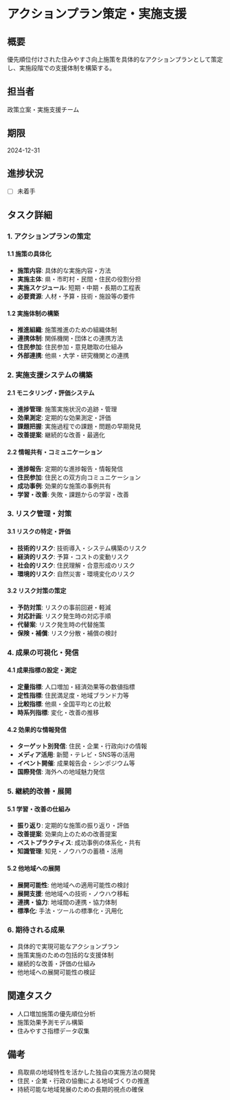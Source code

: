 # アクションプラン策定・実施支援

## 概要
優先順位付けされた住みやすさ向上施策を具体的なアクションプランとして策定し、実施段階での支援体制を構築する。

## 担当者
政策立案・実施支援チーム

## 期限
2024-12-31

## 進捗状況
- [ ] 未着手

## タスク詳細

### 1. アクションプランの策定
#### 1.1 施策の具体化
- **施策内容**: 具体的な実施内容・方法
- **実施主体**: 県・市町村・民間・住民の役割分担
- **実施スケジュール**: 短期・中期・長期の工程表
- **必要資源**: 人材・予算・技術・施設等の要件

#### 1.2 実施体制の構築
- **推進組織**: 施策推進のための組織体制
- **連携体制**: 関係機関・団体との連携方法
- **住民参加**: 住民参加・意見聴取の仕組み
- **外部連携**: 他県・大学・研究機関との連携

### 2. 実施支援システムの構築
#### 2.1 モニタリング・評価システム
- **進捗管理**: 施策実施状況の追跡・管理
- **効果測定**: 定期的な効果測定・評価
- **課題把握**: 実施過程での課題・問題の早期発見
- **改善提案**: 継続的な改善・最適化

#### 2.2 情報共有・コミュニケーション
- **進捗報告**: 定期的な進捗報告・情報発信
- **住民参加**: 住民との双方向コミュニケーション
- **成功事例**: 効果的な施策の事例共有
- **学習・改善**: 失敗・課題からの学習・改善

### 3. リスク管理・対策
#### 3.1 リスクの特定・評価
- **技術的リスク**: 技術導入・システム構築のリスク
- **経済的リスク**: 予算・コストの変動リスク
- **社会的リスク**: 住民理解・合意形成のリスク
- **環境的リスク**: 自然災害・環境変化のリスク

#### 3.2 リスク対策の策定
- **予防対策**: リスクの事前回避・軽減
- **対応計画**: リスク発生時の対応手順
- **代替案**: リスク発生時の代替施策
- **保険・補償**: リスク分散・補償の検討

### 4. 成果の可視化・発信
#### 4.1 成果指標の設定・測定
- **定量指標**: 人口増加・経済効果等の数値指標
- **定性指標**: 住民満足度・地域ブランド力等
- **比較指標**: 他県・全国平均との比較
- **時系列指標**: 変化・改善の推移

#### 4.2 効果的な情報発信
- **ターゲット別発信**: 住民・企業・行政向けの情報
- **メディア活用**: 新聞・テレビ・SNS等の活用
- **イベント開催**: 成果報告会・シンポジウム等
- **国際発信**: 海外への地域魅力発信

### 5. 継続的改善・展開
#### 5.1 学習・改善の仕組み
- **振り返り**: 定期的な施策の振り返り・評価
- **改善提案**: 効果向上のための改善提案
- **ベストプラクティス**: 成功事例の体系化・共有
- **知識管理**: 知見・ノウハウの蓄積・活用

#### 5.2 他地域への展開
- **展開可能性**: 他地域への適用可能性の検討
- **展開支援**: 他地域への技術・ノウハウ移転
- **連携・協力**: 地域間の連携・協力体制
- **標準化**: 手法・ツールの標準化・汎用化

### 6. 期待される成果
- 具体的で実現可能なアクションプラン
- 施策実施のための包括的な支援体制
- 継続的な改善・評価の仕組み
- 他地域への展開可能性の検証

## 関連タスク
- 人口増加施策の優先順位分析
- 施策効果予測モデル構築
- 住みやすさ指標データ収集

## 備考
- 鳥取県の地域特性を活かした独自の実施方法の開発
- 住民・企業・行政の協働による地域づくりの推進
- 持続可能な地域発展のための長期的視点の確保
